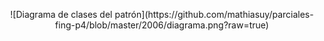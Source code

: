 <p align="center"> 
![Diagrama de clases del patrón](https://github.com/mathiasuy/parciales-fing-p4/blob/master/2006/diagrama.png?raw=true)
</p>
